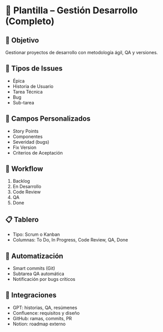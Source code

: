 # 📘 Plantilla – Gestión Desarrollo (Completo)

## 🎯 Objetivo
Gestionar proyectos de desarrollo con metodología ágil, QA y versiones.

## 📌 Tipos de Issues
- Épica
- Historia de Usuario
- Tarea Técnica
- Bug
- Sub-tarea

## 🧩 Campos Personalizados
- Story Points
- Componentes
- Severidad (bugs)
- Fix Version
- Criterios de Aceptación

## 🔄 Workflow
1. Backlog
2. En Desarrollo
3. Code Review
4. QA
5. Done

## 📋 Tablero
- Tipo: Scrum o Kanban
- Columnas: To Do, In Progress, Code Review, QA, Done

## 🤖 Automatización
- Smart commits (Git)
- Subtarea QA automática
- Notificación por bugs críticos

## 🔗 Integraciones
- GPT: historias, QA, resúmenes
- Confluence: requisitos y diseño
- GitHub: ramas, commits, PR
- Notion: roadmap externo